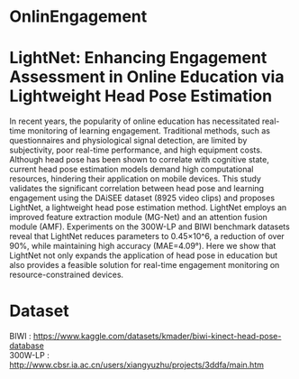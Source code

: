 # OnlinEngagement

# LightNet: Enhancing Engagement Assessment in Online Education via Lightweight Head Pose Estimation


In recent years, the popularity of online education has necessitated real-time monitoring of learning engagement. Traditional methods, such as questionnaires and physiological signal detection, are limited by subjectivity, poor real-time performance, and high equipment costs. Although head pose has been shown to correlate with cognitive state, current head pose estimation models demand high computational resources, hindering their application on mobile devices. This study validates the significant correlation between head pose and learning engagement using the DAiSEE dataset (8925 video clips) and proposes LightNet, a lightweight head pose estimation method. LightNet employs an improved feature extraction module (MG-Net) and an attention fusion module (AMF). Experiments on the 300W-LP and BIWI benchmark datasets reveal that LightNet reduces parameters to 0.45×10^6, a reduction of over 90%, while maintaining high accuracy (MAE=4.09°). Here we show that LightNet not only expands the application of head pose in education but also provides a feasible solution for real-time engagement monitoring on resource-constrained devices.


# Dataset
BIWI : https://www.kaggle.com/datasets/kmader/biwi-kinect-head-pose-database 
<br>
300W-LP : http://www.cbsr.ia.ac.cn/users/xiangyuzhu/projects/3ddfa/main.htm


